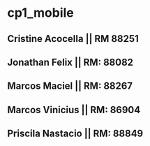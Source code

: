 # cp1_mobile

## Cristine Acocella || RM 88251



## Jonathan Felix || RM: 88082



## Marcos Maciel || RM: 88267



## Marcos Vinicius || RM: 86904



## Priscila Nastacio || RM: 88849
